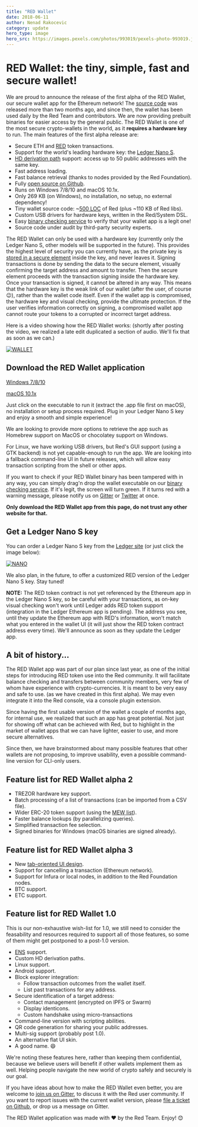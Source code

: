 ```yaml
---
title: "RED Wallet"
date: 2018-06-11 
author: Nenad Rakocevic 
category: update
hero_type: image
hero_src: https://images.pexels.com/photos/993019/pexels-photo-993019.jpeg?auto=compress&cs=tinysrgb&h=650&w=940
---
```


# RED Wallet: the tiny, simple, fast and secure wallet!

We are proud to announce the release of the first alpha of the RED Wallet, our secure wallet app for the Ethereum network! The [source code](https://github.com/red/wallet) was released more than two months ago, and since then, the wallet has been used daily by the Red Team and contributors. We are now providing prebuilt binaries for easier access by the general public. The RED Wallet is one of the most secure crypto-wallets in the world, as it __requires a hardware key__ to run. The main features of the first alpha release are:

* Secure ETH and [RED](https://ico.red-lang.org/RED-whitepaper.pdf) token transactions.
* Support for the world's leading hardware key: the [Ledger Nano S](https://www.ledgerwallet.com/r/08c4).
* [HD derivation path](http://ledger.readthedocs.io/en/latest/background/hd_keys.html) support: access up to 50 public addresses with the same key.
* Fast address loading.
* Fast balance retrieval (thanks to nodes provided by the Red Foundation).
* Fully [open source on Github](https://github.com/red/wallet).
* Runs on Windows 7/8/10 and macOS 10.1x.
* Only 269 KB (on Windows), no installation, no setup, no external dependency!
* Tiny wallet source code: ~[500 LOC](https://github.com/red/wallet/blob/master/wallet.red) of Red (plus ~110 KB of Red libs).
* Custom USB drivers for hardware keys, written in the Red/System DSL.
* Easy [binary checking service](https://red.github.io/bincheck/) to verify that your wallet app is a legit one!
* Source code under audit by third-party security experts.


The RED Wallet can only be used with a hardware key (currently only the Ledger Nano S, other models will be supported in the future). This provides the highest level of security you can currently have, as the private key is [stored in a secure element](https://ledger.readthedocs.io/en/0/bolos/hardware_architecture.html) inside the key, and never leaves it. Signing transactions is done by sending the data to the secure element, visually confirming the target address and amount to transfer. Then the secure element proceeds with the transaction signing inside the hardware key. Once your transaction is signed, it cannot be altered in any way. This means that the hardware key is the weak link of our wallet (after the user, of course 😉), rather than the wallet code itself. Even if the wallet app is compromised, the hardware key and visual checking, provide the ultimate protection. If the user verifies information correctly on signing, a compromised wallet app cannot route your tokens to a corrupted or incorrect target address.

Here is a video showing how the RED Wallet works: (shortly after posting the video, we realized a late edit duplicated a section of audio. We'll fix that as soon as we can.)

[![WALLET](/images/blog/wallet.jpg)](https://youtu.be/SvEIJO4DVz0 "Click for video")

## Download the RED Wallet application

[Windows 7/8/10](https://static.red-lang.org/wallet/dl/win/RED-Wallet.exe)

[macOS 10.1x](https://static.red-lang.org/wallet/dl/mac/RED-Wallet.zip)


Just click on the executable to run it (extract the .app file first on macOS), no installation or setup process required. Plug in your Ledger Nano S key and enjoy a smooth and simple experience!

We are looking to provide more options to retrieve the app such as Homebrew support on MacOS or chocolatey support on Windows.

For Linux, we have working USB drivers, but Red's GUI support (using a GTK backend) is not yet capable-enough to run the app. We are looking into a fallback command-line UI in future releases, which will allow easy transaction scripting from the shell or other apps.

If you want to check if your RED Wallet binary has been tampered with in any way, you can simply drag'n drop the wallet executable on our [binary checking service](https://red.github.io/bincheck/). If it's legit, the screen will turn green. If it turns red with a warning message, please notify us on [Gitter](https://gitter.im/red/blockchain) or [Twitter](https://twitter.com/red_lang) at once.

__Only download the RED Wallet app from this page, do not trust any other website for that.__


## Get a Ledger Nano S key

You can order a Ledger Nano S key from the [Ledger site](https://www.ledgerwallet.com/r/08c4) (or just click the image below):

[![NANO](/images/blog/ledger-nano-s.png)](https://www.ledgerwallet.com/r/08c4 "Click for Ledger Nano S")


We also plan, in the future, to offer a customized RED version of the Ledger Nano S key. Stay tuned!

__NOTE:__ The RED token contract is not yet referenced by the Ethereum app in the Ledger Nano S key, so be careful with your transactions, as on-key visual checking won't work until Ledger adds RED token support (integration in the Ledger Ethereum app is pending). The address you see, until they update the Ethereum app with RED's information, won't match what you entered in the wallet UI (it will just show the RED token contract address every time). We'll announce as soon as they update the Ledger app.


## A bit of history...

The RED Wallet app was part of our plan since last year, as one of the initial steps for introducing RED token use into the Red community. It will facilitate balance checking and transfers between community members, very few of whom have experience with crypto-currencies. It is meant to be very easy and safe to use. (as we have created in this first alpha). We may even integrate it into the Red console, via a console plugin extension.

Since having the first usable version of the wallet a couple of months ago, for internal use, we realized that such an app has great potential. Not just for showing off what can be achieved with Red, but to highlight in the market of wallet apps that we can have lighter, easier to use, and more secure alternatives.

Since then, we have brainstormed about many possible features that other wallets are not proposing, to improve usability, even a possible command-line version for CLI-only users.


## Feature list for RED Wallet alpha 2

* TREZOR hardware key support.
* Batch processing of a list of transactions (can be imported from a CSV file).
* Wider ERC-20 token support (using the [MEW list](https://github.com/MyEtherWallet/ethereum-lists)).
* Faster balance lookups (by parallelizing queries).
* Simplified transaction fee selection.
* Signed binaries for Windows (macOS binaries are signed already).


## Feature list for RED Wallet alpha 3

* New [tab-oriented UI design](https://static.red-lang.org/wallet/mockups-v0.3.0.pdf).
* Support for cancelling a transaction (Ethereum network).
* Support for Infura or local nodes, in addition to the Red Foundation nodes.
* BTC support.
* ETC support.


## Feature list for RED Wallet 1.0

This is our non-exhaustive wish-list for 1.0, we still need to consider the feasability and resources required to support all of those features, so some of them might get postponed to a post-1.0 version.

* [ENS](https://ens.domains/) support.
* Custom HD derivation paths.
* Linux support.
* Android support.
* Block explorer integration:
    * Follow transaction outcomes from the wallet itself.
    * List past transactions for any address.
* Secure identification of a target address:
    * Contact management (encrypted on IPFS or Swarm)
    * Display identicons.
    * Custom handshake using micro-transactions
* Command-line version with scripting abilities.
* QR code generation for sharing your public addresses.
* Multi-sig support (probably post 1.0).
* An alternative flat UI skin.
* A good name. 😄


We're noting these features here, rather than keeping them confidential, because we believe users will benefit if other wallets implement them as well. Helping people navigate the new world of crypto safely and securely is our goal.

If you have ideas about how to make the RED Wallet even better, you are welcome to [join us on Gitter](https://gitter.im/red/blockchain), to discuss it with the Red user community. If you want to report issues with the current wallet version, please [file a ticket on Github](https://github.com/red/wallet/issues), or drop us a message on Gitter.

The RED Wallet application was made with ❤ by the Red Team. Enjoy! 😊
